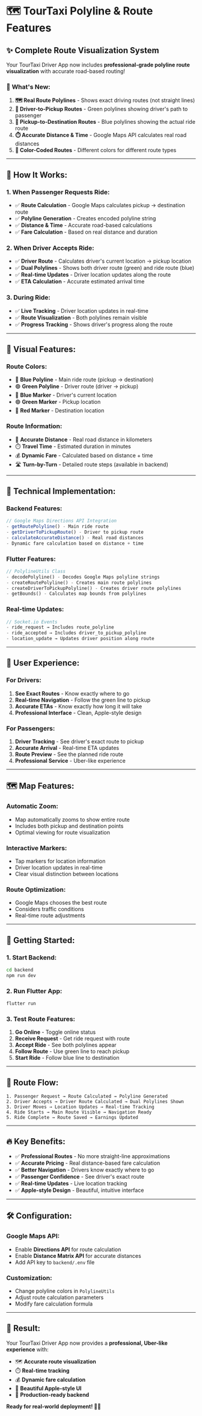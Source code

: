 # 🗺️ TourTaxi Polyline & Route Features

## ✨ Complete Route Visualization System

Your TourTaxi Driver App now includes **professional-grade polyline route visualization** with accurate road-based routing!

### 🎯 **What's New:**

1. **🗺️ Real Route Polylines** - Shows exact driving routes (not straight lines)
2. **🚗 Driver-to-Pickup Routes** - Green polylines showing driver's path to passenger
3. **📍 Pickup-to-Destination Routes** - Blue polylines showing the actual ride route
4. **⏱️ Accurate Distance & Time** - Google Maps API calculates real road distances
5. **🎨 Color-Coded Routes** - Different colors for different route types

---

## 🚀 **How It Works:**

### **1. When Passenger Requests Ride:**
- ✅ **Route Calculation** - Google Maps calculates pickup → destination route
- ✅ **Polyline Generation** - Creates encoded polyline string
- ✅ **Distance & Time** - Accurate road-based calculations
- ✅ **Fare Calculation** - Based on real distance and duration

### **2. When Driver Accepts Ride:**
- ✅ **Driver Route** - Calculates driver's current location → pickup location
- ✅ **Dual Polylines** - Shows both driver route (green) and ride route (blue)
- ✅ **Real-time Updates** - Driver location updates along the route
- ✅ **ETA Calculation** - Accurate estimated arrival time

### **3. During Ride:**
- ✅ **Live Tracking** - Driver location updates in real-time
- ✅ **Route Visualization** - Both polylines remain visible
- ✅ **Progress Tracking** - Shows driver's progress along the route

---

## 🎨 **Visual Features:**

### **Route Colors:**
- 🔵 **Blue Polyline** - Main ride route (pickup → destination)
- 🟢 **Green Polyline** - Driver route (driver → pickup)
- 📍 **Blue Marker** - Driver's current location
- 🟢 **Green Marker** - Pickup location
- 🔴 **Red Marker** - Destination location

### **Route Information:**
- 📏 **Accurate Distance** - Real road distance in kilometers
- ⏱️ **Travel Time** - Estimated duration in minutes
- 💰 **Dynamic Fare** - Calculated based on distance + time
- 🛣️ **Turn-by-Turn** - Detailed route steps (available in backend)

---

## 🔧 **Technical Implementation:**

### **Backend Features:**
```javascript
// Google Maps Directions API Integration
- getRoutePolyline() - Main ride route
- getDriverToPickupRoute() - Driver to pickup route
- calculateAccurateDistance() - Real road distances
- Dynamic fare calculation based on distance + time
```

### **Flutter Features:**
```dart
// PolylineUtils Class
- decodePolyline() - Decodes Google Maps polyline strings
- createRoutePolyline() - Creates main route polylines
- createDriverToPickupPolyline() - Creates driver route polylines
- getBounds() - Calculates map bounds from polylines
```

### **Real-time Updates:**
```javascript
// Socket.io Events
- ride_request → Includes route_polyline
- ride_accepted → Includes driver_to_pickup_polyline
- location_update → Updates driver position along route
```

---

## 📱 **User Experience:**

### **For Drivers:**
1. **See Exact Routes** - Know exactly where to go
2. **Real-time Navigation** - Follow the green line to pickup
3. **Accurate ETAs** - Know exactly how long it will take
4. **Professional Interface** - Clean, Apple-style design

### **For Passengers:**
1. **Driver Tracking** - See driver's exact route to pickup
2. **Accurate Arrival** - Real-time ETA updates
3. **Route Preview** - See the planned ride route
4. **Professional Service** - Uber-like experience

---

## 🗺️ **Map Features:**

### **Automatic Zoom:**
- Map automatically zooms to show entire route
- Includes both pickup and destination points
- Optimal viewing for route visualization

### **Interactive Markers:**
- Tap markers for location information
- Driver location updates in real-time
- Clear visual distinction between locations

### **Route Optimization:**
- Google Maps chooses the best route
- Considers traffic conditions
- Real-time route adjustments

---

## 🚀 **Getting Started:**

### **1. Start Backend:**
```bash
cd backend
npm run dev
```

### **2. Run Flutter App:**
```bash
flutter run
```

### **3. Test Route Features:**
1. **Go Online** - Toggle online status
2. **Receive Request** - Get ride request with route
3. **Accept Ride** - See both polylines appear
4. **Follow Route** - Use green line to reach pickup
5. **Start Ride** - Follow blue line to destination

---

## 🎯 **Route Flow:**

```
1. Passenger Request → Route Calculated → Polyline Generated
2. Driver Accepts → Driver Route Calculated → Dual Polylines Shown
3. Driver Moves → Location Updates → Real-time Tracking
4. Ride Starts → Main Route Visible → Navigation Ready
5. Ride Complete → Route Saved → Earnings Updated
```

---

## 🔥 **Key Benefits:**

- ✅ **Professional Routes** - No more straight-line approximations
- ✅ **Accurate Pricing** - Real distance-based fare calculation
- ✅ **Better Navigation** - Drivers know exactly where to go
- ✅ **Passenger Confidence** - See driver's exact route
- ✅ **Real-time Updates** - Live location tracking
- ✅ **Apple-style Design** - Beautiful, intuitive interface

---

## 🛠️ **Configuration:**

### **Google Maps API:**
- Enable **Directions API** for route calculation
- Enable **Distance Matrix API** for accurate distances
- Add API key to `backend/.env` file

### **Customization:**
- Change polyline colors in `PolylineUtils`
- Adjust route calculation parameters
- Modify fare calculation formula

---

## 🎉 **Result:**

Your TourTaxi Driver App now provides a **professional, Uber-like experience** with:

- 🗺️ **Accurate route visualization**
- ⏱️ **Real-time tracking**
- 💰 **Dynamic fare calculation**
- 🎨 **Beautiful Apple-style UI**
- 🚀 **Production-ready backend**

**Ready for real-world deployment! 🚗✨**


